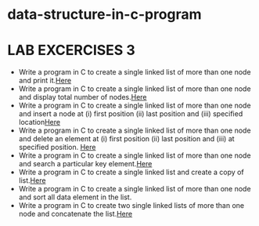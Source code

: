 # data-structure-in-c-program

# LAB EXCERCISES 3
+ Write a program in C to create a single linked list of more than one node and print it.<a href='https://github.com/yankit293/data-structure-in-c-program/blob/main/program1.c'>Here</a>
+ Write a program in C to create a single linked list of more than one node and display
total number of nodes.<a href='https://github.com/yankit293/data-structure-in-c-program/blob/main/program2.c'>Here</a>
+ Write a program in C to create a single linked list of more than one node and insert a
node at (i) first position (ii) last position and (iii) specified location<a href='https://github.com/yankit293/data-structure-in-c-program/blob/main/program3.c'>Here</a>
+ Write a program in C to create a single linked list of more than one node and delete
an element at (i) first position (ii) last position and (iii) at specified position. <a href='https://github.com/yankit293/data-structure-in-c-program/blob/main/program4.c'>Here</a>
+ Write a program in C to create a single linked list of more than one node and search a
particular key element.<a href='https://github.com/yankit293/data-structure-in-c-program/blob/main/program5.c'>Here</a>
+ Write a program in C to create a single linked list and create a copy of list.<a href='https://github.com/yankit293/data-structure-in-c-program/blob/main/program6.c'>Here</a>
+ Write a program in C to create a single linked list of more than one node and sort all
data element in the list.
+ Write a program in C to create two single linked lists of more than one node and
concatenate the list.<a href='https://github.com/yankit293/data-structure-in-c-program/blob/main/program8.c'>Here</a>
